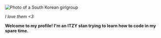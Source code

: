 ![Photo of a South Korean girlgroup](https://lv2-cdn.azureedge.net/itzy/dcbd3aaeb2c842d08bfdf9cbd3c9f0ca-IF%20%EB%8B%A8%EC%B2%B4%203.jpg "Photo of a South Korean girlgroup. There are five women dressed in white in the picture.")

*I love them <3*

**Welcome to my profile! I'm an ITZY stan trying to learn how to code in my spare time.**
